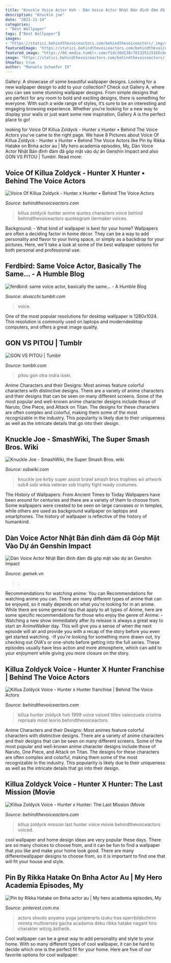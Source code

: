 ```yaml
---
title: "Knuckle Voice Actor Hxh - Dàn Voice Actor Nhật Bản đình đám đã Góp Mặt Vào Dự án Genshin Impact"
description: "Knuckle joe"
date: "2021-11-14"
categories:
- "Best Wallpaper"
tags: ["Best Wallpaper"]
images:
- "https://statici.behindthevoiceactors.com/behindthevoiceactors/_img/chars/killua-zoldyck-hunter-x-hunter-1999-6.2.jpg"
featuredImage: "https://statici.behindthevoiceactors.com/behindthevoiceactors/_img/chars/killua-zoldyck-hunter-x-hunter-1999-6.2.jpg"
featured_image: "https://66.media.tumblr.com/f1dc30d138c701325115165cbeef26ff/tumblr_pr5kkopcJG1sgxtnho2_r1_640.png"
image: "https://statici.behindthevoiceactors.com/behindthevoiceactors/_img/chars/killua-zoldyck-hunter-x-hunter-1999-6.2.jpg"
ShowToc: true
author: "Manuela Schaefer IV"
---
```



Gallery: A showcase of some beautiful wallpaper designs.
Looking for a new wallpaper design to add to your collection? Check out Gallery A, where you can see some stunning wallpaper designs. From simple designs that are perfect for any room to bold and exciting designs, there is something for everyone. With such a wide range of styles, it’s sure to be an interesting and engaging browsing experience. Whether you’re looking for a new way to display your walls or just want some new inspiration, Gallery A is the perfect place to go!
		
		
		
		
		
		
		
	

		
looking for Voice Of Killua Zoldyck - Hunter x Hunter • Behind The Voice Actors you've came to the right page. We have 8 Pictures about Voice Of Killua Zoldyck - Hunter x Hunter • Behind The Voice Actors like Pin by Rikka Hatake on Bnha actor au | My hero academia episodes, My, Dàn Voice Actor Nhật Bản đình đám đã góp mặt vào dự án Genshin Impact and also GON VS PITOU | Tumblr. Read more:
		
    
## Voice Of Killua Zoldyck - Hunter X Hunter • Behind The Voice Actors

<img loading=lazy src="http://statici.behindthevoiceactors.com/behindthevoiceactors/_img/chars/killua-zoldyck-hunter-x-hunter-2011-8.51.jpg" onerror="this.onerror=null;this.src='https://tse3.mm.bing.net/th?id=OIP.JjgrtsEolabldI5uX32M1gAAAA&amp;pid=15.1';" alt="Voice Of Killua Zoldyck - Hunter x Hunter • Behind The Voice Actors">

_Source: behindthevoiceactors.com_

>killua zoldyck hunter anime quotes characters voice behind behindthevoiceactors quotesgram tiermaker voices. 

	

Background: - What kind of wallpaper is best for your home?
Wallpapers are often a deciding factor in home décor. They can be a way to add personality and flavor to your living space, or simply as a backdrop for your pictures. Here, we'll take a look at some of the best wallpaper options for both personal and professional use.

    
## Ferdbird: Same Voice Actor, Basically The Same... - A Humble Blog

<img loading=lazy src="https://66.media.tumblr.com/f1dc30d138c701325115165cbeef26ff/tumblr_pr5kkopcJG1sgxtnho2_r1_640.png" onerror="this.onerror=null;this.src='https://tse4.mm.bing.net/th?id=OIP.gnzbv8iva6pkTWpm_1RXVwHaFF&amp;pid=15.1';" alt="ferdbird: same voice actor, basically the same... - A Humble Blog">

_Source: alvacchi.tumblr.com_

>voice. 

	

One of the most popular resolutions for desktop wallpaper is 1280x1024. This resolution is commonly used on laptops and moderndesktop computers, and offers a great image quality.

    
## GON VS PITOU | Tumblr

<img loading=lazy src="https://33.media.tumblr.com/1e84d9f8cf15dbe8cd4dcf71ce321c93/tumblr_n6ao344bZm1ts2cfmo7_500.gif" onerror="this.onerror=null;this.src='https://tse3.mm.bing.net/th?id=OIP.ms4iBCBbn-Q3SyDFaTP1FwAAAA&amp;pid=15.1';" alt="GON VS PITOU | Tumblr">

_Source: tumblr.com_

>pitou gon otra indra issei. 

	

Anime Characters and their Designs: Most animes feature colorful characters with distinctive designs.
There are a variety of anime characters and their designs that can be seen on many different screens. Some of the most popular and well-known anime character designs include those of Naruto, One Piece, and Attack on Titan. The designs for these characters are often complex and colorful, making them some of the most recognizable in the industry. This popularity is likely due to their uniqueness as well as the intricate details that go into their design.

    
## Knuckle Joe - SmashWiki, The Super Smash Bros. Wiki

<img loading=lazy src="https://www.ssbwiki.com/images/e/e6/Knuckle_Joe.jpg" onerror="this.onerror=null;this.src='https://tse3.mm.bing.net/th?id=OIP.h-WAO9mtO7ybb2rmps26XQAAAA&amp;pid=15.1';" alt="Knuckle Joe - SmashWiki, the Super Smash Bros. wiki">

_Source: ssbwiki.com_

>knuckle joe kirby super assist brawl smash bros trophies wii artwork ssb4 ssbi wikia veteran ssb trophy fight ready costumes. 

	

The History of Wallpapers: From Ancient Times to Today
Wallpapers have been around for centuries and there are a variety of them to choose from. Some wallpapers were created to be seen on large canvases or in temples, while others are used as background wallpaper on laptops and smartphones. The history of wallpaper is reflective of the history of humankind.

    
## Dàn Voice Actor Nhật Bản đình đám đã Góp Mặt Vào Dự án Genshin Impact

<img loading=lazy src="https://gamek.mediacdn.vn/133514250583805952/2020/10/4/12038534224578425610077188117986843219277912o-1601745869581663414963.jpg" onerror="this.onerror=null;this.src='https://tse2.mm.bing.net/th?id=OIP.0CjGadedEDKeAUpOYwiXuQHaJQ&amp;pid=15.1';" alt="Dàn Voice Actor Nhật Bản đình đám đã góp mặt vào dự án Genshin Impact">

_Source: gamek.vn_

>. 

	

Recommendations for watching anime: You can
Recommendations for watching anime you can. There are many different types of anime that can be enjoyed, so it really depends on what you're looking for in an anime. While there are some general tips that apply to all types of Anime, here are some specific recommendations for those who enjoy the genre of Anime: 
-Watching a new show immediately after its release is always a great way to start an AnimeWalker day. This will give you a sense of when the next episode will air and provide you with a recap of the story before you even get started watching. 
-If you're looking for something more drawn out, try checking out OVA's or one-shots before getting into the full series. These episodes usually have less action and more atmosphere, which can add to your enjoyment while giving you more closure on the story.

    
## Killua Zoldyck Voice - Hunter X Hunter Franchise | Behind The Voice Actors

<img loading=lazy src="https://statici.behindthevoiceactors.com/behindthevoiceactors/_img/chars/killua-zoldyck-hunter-x-hunter-1999-6.2.jpg" onerror="this.onerror=null;this.src='https://tse4.mm.bing.net/th?id=OIP.5cfxCNBfrm3PW-Gez2uJPAAAAA&amp;pid=15.1';" alt="Killua Zoldyck Voice - Hunter x Hunter franchise | Behind The Voice Actors">

_Source: behindthevoiceactors.com_

>killua hunter zoldyck hxh 1999 voice voiced titles valenzuela cristina reprisals most leorio behindthevoiceactors. 

	

Anime Characters and their Designs: Most animes feature colorful characters with distinctive designs.
There are a variety of anime characters and their designs that can be seen on many different screens. Some of the most popular and well-known anime character designs include those of Naruto, One Piece, and Attack on Titan. The designs for these characters are often complex and colorful, making them some of the most recognizable in the industry. This popularity is likely due to their uniqueness as well as the intricate details that go into their design.

    
## Killua Zoldyck Voice - Hunter X Hunter: The Last Mission (Movie

<img loading=lazy src="https://statici.behindthevoiceactors.com/behindthevoiceactors/_img/chars/killua-zoldyck-hunter-x-hunter-the-last-mission-75.7.jpg" onerror="this.onerror=null;this.src='https://tse1.mm.bing.net/th?id=OIP.ReybmhwOZ1SRtDB-m3DLyAAAAA&amp;pid=15.1';" alt="Killua Zoldyck Voice - Hunter x Hunter: The Last Mission (Movie">

_Source: behindthevoiceactors.com_

>killua zoldyck mission last hunter voice movie behindthevoiceactors voiced. 

	

cool wallpaper and home design ideas are very popular these days. There are so many choices to choose from, and it can be fun to find a wallpaper that you like and make your home look good. There are many differentwallpaper designs to choose from, so it is important to find one that will fit your house and style.

    
## Pin By Rikka Hatake On Bnha Actor Au | My Hero Academia Episodes, My

<img loading=lazy src="https://i.pinimg.com/736x/b3/4f/97/b34f97e64b0a9694ce3273a0561b7928.jpg" onerror="this.onerror=null;this.src='https://tse1.mm.bing.net/th?id=OIP.ec9ESAnwrfunER4yAnDtSgHaML&amp;pid=15.1';" alt="Pin by Rikka Hatake on Bnha actor au | My hero academia episodes, My">

_Source: pinterest.com.mx_

>actors shouto aoyama yuga juniperarts izuku tras sperrbildschirm mineta multiverses gacha acadamia deku rikka hatake nagant hiro charakter witzig ästhetik. 

	

Cool wallpaper can be a great way to add personality and style to your home. With so many different types of cool wallpaper, it can be hard to decide which one is the perfect fit for your home. Here are five of our favorite options for cool wallpaper: 

